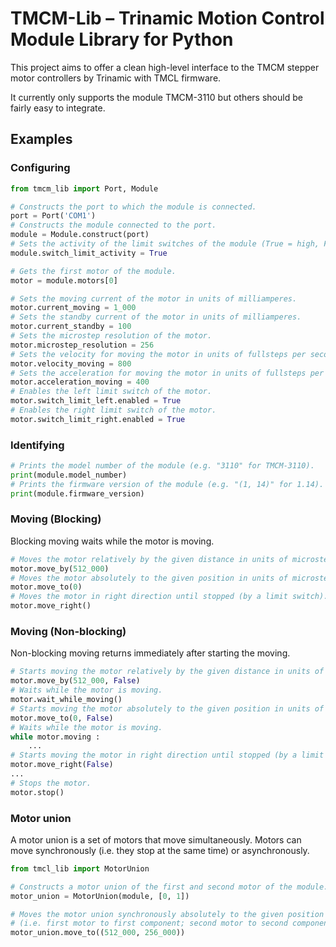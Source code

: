 # TMCM-Lib – Trinamic Motion Control Module Library for Python

This project aims to offer a clean high-level interface to the TMCM stepper motor controllers by
Trinamic with TMCL firmware.

It currently only supports the module TMCM-3110 but others should be fairly easy to integrate.
## Examples

### Configuring

``` python
from tmcm_lib import Port, Module

# Constructs the port to which the module is connected.
port = Port('COM1')
# Constructs the module connected to the port.
module = Module.construct(port)
# Sets the activity of the limit switches of the module (True = high, False = low).
module.switch_limit_activity = True

# Gets the first motor of the module.
motor = module.motors[0]

# Sets the moving current of the motor in units of milliamperes.
motor.current_moving = 1_000
# Sets the standby current of the motor in units of milliamperes.
motor.current_standby = 100 
# Sets the microstep resolution of the motor.
motor.microstep_resolution = 256
# Sets the velocity for moving the motor in units of fullsteps per second.
motor.velocity_moving = 800
# Sets the acceleration for moving the motor in units of fullsteps per square second.
motor.acceleration_moving = 400
# Enables the left limit switch of the motor.
motor.switch_limit_left.enabled = True
# Enables the right limit switch of the motor.
motor.switch_limit_right.enabled = True
```

### Identifying

``` python
# Prints the model number of the module (e.g. "3110" for TMCM-3110).
print(module.model_number)
# Prints the firmware version of the module (e.g. "(1, 14)" for 1.14).
print(module.firmware_version)
```

### Moving (Blocking)

Blocking moving waits while the motor is moving.

``` python
# Moves the motor relatively by the given distance in units of microsteps.
motor.move_by(512_000)
# Moves the motor absolutely to the given position in units of microsteps.
motor.move_to(0)
# Moves the motor in right direction until stopped (by a limit switch).
motor.move_right()
```

### Moving (Non-blocking)

Non-blocking moving returns immediately after starting the moving.

``` python
# Starts moving the motor relatively by the given distance in units of microsteps.
motor.move_by(512_000, False)
# Waits while the motor is moving.
motor.wait_while_moving()
# Starts moving the motor absolutely to the given position in units of microsteps.
motor.move_to(0, False)
# Waits while the motor is moving.
while motor.moving :
    ...
# Starts moving the motor in right direction until stopped (by a limit switch or stop).
motor.move_right(False)
...
# Stops the motor.
motor.stop()
```

### Motor union

A motor union is a set of motors that move simultaneously.
Motors can move synchronously (i.e. they stop at the same time) or asynchronously.

``` python
from tmcl_lib import MotorUnion

# Constructs a motor union of the first and second motor of the module.
motor_union = MotorUnion(module, [0, 1])

# Moves the motor union synchronously absolutely to the given position in units of microsteps
# (i.e. first motor to first component; second motor to second component).
motor_union.move_to((512_000, 256_000))
```